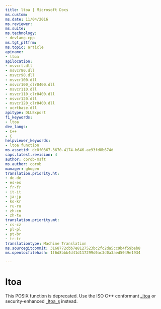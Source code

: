 ```yaml
---
title: ltoa | Microsoft Docs
ms.custom: 
ms.date: 11/04/2016
ms.reviewer: 
ms.suite: 
ms.technology:
- devlang-cpp
ms.tgt_pltfrm: 
ms.topic: article
apiname:
- ltoa
apilocation:
- msvcrt.dll
- msvcr80.dll
- msvcr90.dll
- msvcr100.dll
- msvcr100_clr0400.dll
- msvcr110.dll
- msvcr110_clr0400.dll
- msvcr120.dll
- msvcr120_clr0400.dll
- ucrtbase.dll
apitype: DLLExport
f1_keywords:
- ltoa
dev_langs:
- C++
- C
helpviewer_keywords:
- ltoa function
ms.assetid: dc8f0367-3670-4174-b646-ae93fd8b674d
caps.latest.revision: 4
author: corob-msft
ms.author: corob
manager: ghogen
translation.priority.ht:
- de-de
- es-es
- fr-fr
- it-it
- ja-jp
- ko-kr
- ru-ru
- zh-cn
- zh-tw
translation.priority.mt:
- cs-cz
- pl-pl
- pt-br
- tr-tr
translationtype: Machine Translation
ms.sourcegitcommit: 3168772cbb7e8127523bc2fc2da5cc9b4f59beb8
ms.openlocfilehash: 1f6d8bbb4d41d117299d0ac3d0a3aed5049e1934

---
```

# ltoa
This POSIX function is deprecated. Use the ISO C++ conformant [_ltoa](../../c-runtime-library/reference/ltoa-ltow.md) or security-enhanced [_ltoa_s](../../c-runtime-library/reference/ltoa-s-ltow-s.md) instead.


<!--HONumber=Jan17_HO2-->


